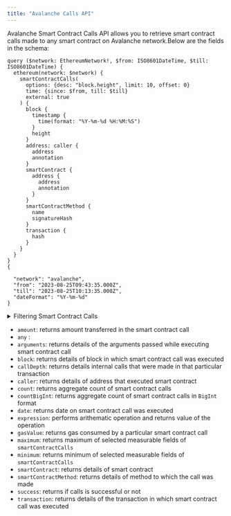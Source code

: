 ```yaml
---
title: "Avalanche Calls API"
---
```


<head>
<meta name="title" content="Avalanche Calls API"/>

<meta name="description" content="Access Avalanche network's smart contract call data, analyze blockchain transactions, and track caller addresses, methods, and execution details."/>

<meta name="keywords" content="avalanche smart contracts, Avalanche blockchain calls, Smart contract methods, Contract call history, Smart contract arguments, Avalanche API, Avalanche contract interaction, Avalanche contract ABI, ABI"/>

<meta name="robots" content="index, follow"/>
<meta http-equiv="Content-Type" content="text/html; charset=utf-8"/>
<meta name="language" content="English"/>

<!-- Open Graph / Facebook -->
<meta property="og:type" content="website" />

<meta property="og:title" content="Avalanche Calls API" />

<meta property="og:description" content="Access Avalanche network's smart contract call data, analyze blockchain transactions, and track caller addresses, methods, and execution details."/>

<!-- Twitter -->
<meta property="twitter:card" content="summary_large_image" />

<meta property="twitter:title" content="Avalanche Calls API" />

<meta property="twitter:description" content="Access Avalanche network's smart contract call data, analyze blockchain transactions, and track caller addresses, methods, and execution details." />
</head>

Avalanche Smart Contract Calls API allows you to retrieve smart contract calls made to any smart contract on Avalanche network.Below are the fields in the schema:

```
query ($network: EthereumNetwork!, $from: ISO8601DateTime, $till: ISO8601DateTime) {
  ethereum(network: $network) {
    smartContractCalls(
      options: {desc: "block.height", limit: 10, offset: 0}
      time: {since: $from, till: $till}
      external: true
    ) {
      block {
        timestamp {
          time(format: "%Y-%m-%d %H:%M:%S")
        }
        height
      }
      address: caller {
        address
        annotation
      }
      smartContract {
        address {
          address
          annotation
        }
      }
      smartContractMethod {
        name
        signatureHash
      }
      transaction {
        hash
      }
    }
  }
}
{

  "network": "avalanche",
  "from": "2023-08-25T09:43:35.000Z",
  "till": "2023-08-25T10:13:35.000Z",
  "dateFormat": "%Y-%m-%d"
}

```

<details>
<summary>Filtering Smart Contract Calls</summary>

Smart Contract Calls can be filtered using following arguments:

- `any`:
- `callDepth`: Filter by call depth of smart contract calls. Available comparision operators are `in`, `is`, `not`, `notIn`.
- `caller`: Filter by caller of that call. Avaiable comparision operators are `in`, `is`, `not`, `notIn`.
- `date`: Filter by date on which smart contract calls was executed. Date should be in ISO8601-encoded datetime string. Ex, June 17th, 2023 will be `2023-07-17T00:00:00Z`. Available comparision operators are `after`, `before`, `between`, `in`, `is`, `not`, `notIn`, `since`, `tiil`.
- `external`:
- `height`: Filter by height of block where smart contract call was executed. Available comparision operators are `between`, `gt`, `gteq`, `in`, `is`, `lt`, `lteq`, `not`, `notIn`.
- `options`: Filter returned data by ordering, limiting and constrainting smart contract call data. Available fields: `asc`, `ascByInteger`, `desc`, `descByInteger`, `limit`, `limitBy`, `offset
- `smartContractAddress`: Filter by address of the smart contract. Available comaprision operators are `in`, `is`, `not`, `notIn`.
- `smartContractMethod`: Filter by method of the smart contract was called. Available comaprision operators are `in`, `is`, `not`, `notIn`.
- `smartContractType`: Filter by type of the smart contract on which call happened. Avaiable comparision operators are `in`, `is`, `not`, `notIn`.
- `success`:
- `time`: Filter by time when smart contract call was executed. Time should be in ISO8601-encoded datetime string. Ex, June 17th, 2023 will be `2023-07-17T00:00:00Z`. Available comparision operator are `after`, `before`, `between`, `in`, `is`, `not`, `notIn`, `since`, `tiil`.
- `txFrom`: Filter by the address responsible for executing smart contract calls. Available comparision operators are `in`, `is`, `not`, `notIn`.
- `txHash`: Filter by transaction hash of the transaction in which smart contract call was executed. Available comparision operators are `is`, `in`, `not`, `notIn`.

</details>

- `amount`: returns amount transferred in the smart contract call
- `any` :
- `arguments`: returns details of the arguments passed while executing smart contract call
- `block`: returns details of block in which smart contract call was executed
- `callDepth`: returns details internal calls that were made in that particular transaction
- `caller`: returns details of address that executed smart contract
- `count`: returns aggregate count of smart contract calls
- `countBigInt`: returns aggregate count of smart contract calls in `BigInt` format
- `date`: returns date on smart contract call was executed
- `expression`: performs arithematic operation and returns value of the operation
- `gasValue`: returns gas consumed by a particular smart contract call
- `maximum`: returns maximum of selected measurable fields of `smartContractCalls`
- `minimum`: returns minimum of selected measurable fields of `smartContractCalls`
- `smartContract`: returns details of smart contract
- `smartContractMethod`: returns details of method to which the call was made
- `success`: returns if calls is successful or not
- `transaction`: returns details of the transaction in which smart contract call was executed
